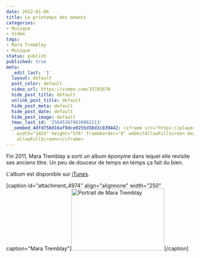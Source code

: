 ```yaml
---
date: 2012-01-06
title: Le printemps des amants
categories:
- Musique
- Vidéo
tags:
- Mara Tremblay
- Musique
status: publish
published: true
meta:
  _edit_last: '1'
  layout: default
  post_color: default
  video_url: https://vimeo.com/33785670
  hide_post_title: default
  unlink_post_title: default
  hide_post_meta: default
  hide_post_date: default
  hide_post_image: default
  tmac_last_id: '256453674639962113'
  _oembed_4dfd758d16af9dce0255d38d3c839442: <iframe src="https://player.vimeo.com/video/33785670"
    width="1024" height="576" frameborder="0" webkitAllowFullScreen mozallowfullscreen
    allowFullScreen></iframe>
---
```

Fin 2011, Mara Tremblay a sorti un album éponyme dans lequel elle revisite ses anciens titre.
Un peu de douceur de temps en temps ça fait du bien.
<!--more-->

L'album est disponible sur <a title="Lien vers l'album dans iTunes" href="https://itunes.apple.com/ch/album/mara-tremblay/id473385910?l=fr">iTunes</a>.

[caption id="attachment_4974" align="alignnone" width="250" caption="Mara Tremblay"]<a href="https://dlgjp9x71cipk.cloudfront.net/2012/01/307855.jpg"><img class="size-medium wp-image-4974 " title="Mara Tremblay" src="https://dlgjp9x71cipk.cloudfront.net/2012/01/307855-250x166.jpg" alt="Portrait de Mara Tremblay" width="250" height="166" /></a>[/caption]
